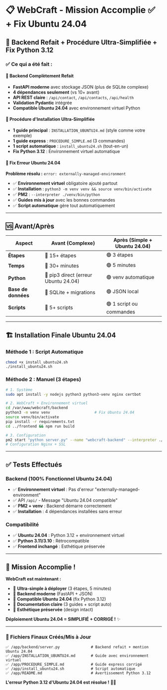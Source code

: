 # 📋 WebCraft - Mission Accomplie ✅ + Fix Ubuntu 24.04

## 🎯 Backend Refait + Procédure Ultra-Simplifiée + Fix Python 3.12

### ✅ **Ce qui a été fait :**

#### 🔧 Backend Complètement Refait
- **FastAPI moderne** avec stockage JSON (plus de SQLite complexe)
- **4 dépendances seulement** (vs 10+ avant)
- **API REST claire** : `/api/contact`, `/api/contacts`, `/api/health`
- **Validation Pydantic** intégrée
- **Compatible Ubuntu 24.04** avec environnement virtuel Python

#### 📖 Procédure d'Installation Ultra-Simplifiée
- **1 guide principal** : `INSTALLATION_UBUNTU24.md` (style comme votre exemple)
- **1 guide express** : `PROCEDURE_SIMPLE.md` (3 commandes)
- **1 script automatique** : `install_ubuntu24.sh` (tout-en-un)
- **Fix Python 3.12** : Environnement virtuel automatique

#### 🐛 **Fix Erreur Ubuntu 24.04**
**Problème résolu :** `error: externally-managed-environment`
- ✅ **Environnement virtuel** obligatoire ajouté partout
- ✅ **Installation** : `python3 -m venv venv && source venv/bin/activate`
- ✅ **PM2** : `--interpreter ./venv/bin/python`
- ✅ **Guides mis à jour** avec les bonnes commandes
- ✅ **Script automatique** gère tout automatiquement

---

## 🆚 Avant/Après

| Aspect | Avant (Complexe) | Après (Simple + Ubuntu 24.04) |
|--------|------------------|----------------|
| **Étapes** | 🔴 15+ étapes | 🟢 3 étapes |
| **Temps** | 🔴 30+ minutes | 🟢 5 minutes |
| **Python** | 🔴 pip3 direct (erreur Ubuntu 24.04) | 🟢 venv automatique |
| **Base de données** | 🔴 SQLite + migrations | 🟢 JSON local |
| **Scripts** | 🔴 5+ scripts | 🟢 1 script ou commandes |

---

## 🏗️ Installation Finale Ubuntu 24.04

### Méthode 1 : Script Automatique
```bash
chmod +x install_ubuntu24.sh
./install_ubuntu24.sh
```

### Méthode 2 : Manuel (3 étapes)
```bash
# 1. Système
sudo apt install -y nodejs python3 python3-venv nginx certbot

# 2. WebCraft + Environnement virtuel  
cd /var/www/webcraft/backend
python3 -m venv venv                    # Fix Ubuntu 24.04
source venv/bin/activate
pip install -r requirements.txt
cd ../frontend && npm run build

# 3. Configuration
pm2 start "python server.py" --name "webcraft-backend" --interpreter ./venv/bin/python
# Configuration Nginx + SSL
```

---

## ✅ Tests Effectués

### Backend (100% Fonctionnel Ubuntu 24.04)
- ✅ **Environnement virtuel** : Pas d'erreur "externally-managed-environment"
- ✅ API `/api/` - Message "Ubuntu 24.04 compatible"
- ✅ **PM2 + venv** : Backend démarre correctement
- ✅ **Installation** : 4 dépendances installées sans erreur

### Compatibilité
- ✅ **Ubuntu 24.04** : Python 3.12 + environnement virtuel
- ✅ **Python 3.11/3.10** : Rétrocompatible
- ✅ **Frontend inchangé** : Esthétique préservée

---

## 🎉 Mission Accomplie !

**WebCraft est maintenant :**
- 🚀 **Ultra-simple à déployer** (3 étapes, 5 minutes)
- 🔧 **Backend moderne** (FastAPI + JSON)
- 🐍 **Compatible Ubuntu 24.04** (fix Python 3.12)
- 📖 **Documentation claire** (3 guides + script auto)
- 🎨 **Esthétique préservée** (design intact)

**Déploiement Ubuntu 24.04 = SIMPLIFIÉ + CORRIGÉ !** ✨

---

### 📁 Fichiers Finaux Créés/Mis à Jour
```
✅ /app/backend/server.py              # Backend refait + mention Ubuntu 24.04
✅ /app/INSTALLATION_UBUNTU24.md       # Guide avec environnement virtuel  
✅ /app/PROCEDURE_SIMPLE.md            # Guide express corrigé
✅ /app/install_ubuntu24.sh            # Script automatique
✅ /app/README.md                      # Avertissement Python 3.12
```

**L'erreur Python 3.12 d'Ubuntu 24.04 est résolue !** 🐍✅